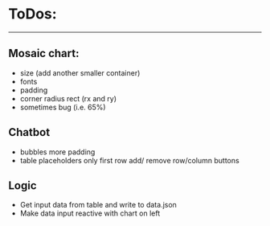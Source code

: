 # ToDos:
---

## Mosaic chart:
- size (add another smaller container)
- fonts
- padding
- corner radius rect (rx and ry)
- sometimes bug (i.e. 65%)

## Chatbot
- bubbles more padding
- table 
    placeholders only first row
    add/ remove row/column buttons

## Logic
- Get input data from table and write to data.json
- Make data input reactive with chart on left